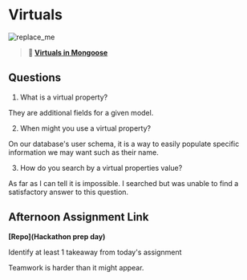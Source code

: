 # Virtuals

![replace_me](https://codeworks.blob.core.windows.net/public/assets/img/illustrations/placeholder.svg)

> **📖 [Virtuals in Mongoose](https://codeworksacademy.com/fs-student-guide/resources/wk5/04-Virtuals)**

## Questions

1. What is a virtual property?

They are additional fields for a given model.

2. When might you use a virtual property? 

On our database's user schema, it is a way to easily populate specific information we may want such as their name.

3. How do you search by a virtual properties value?

As far as I can tell it is impossible. I searched but was unable to find a satisfactory answer to this question.

## Afternoon Assignment Link

**[Repo](Hackathon prep day)**

Identify at least 1 takeaway from today's assignment

Teamwork is harder than it might appear.
